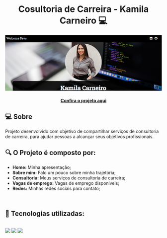 <h1 align="center">Cosultoria de Carreira - Kamila Carneiro 💻</h1>

![Imagem do projeto finalizado](images/img-readme.png)

<h4 align="center"><a href="https://consultoria-kamila-carneiro.netlify.app">Confira o projeto aqui</a></h4>


## 💻 Sobre

Projeto desenvolvido com objetivo de compartilhar serviços de consultoria de carreira, para ajudar pessoas a alcançar seus objetivos profissionais. 
<br>

## 🔍 O Projeto é composto por:

- **Home:** Minha apresentação;
- **Sobre mim:** Falo um pouco sobre minha trajetória;
- **Consultoria:** Meus serviços de consultoria de carreira;
- **Vagas de emprego:** Vagas de emprego disponiveis;
- **Redes:** Minhas redes sociais para contato;
<br>

## 🚀 Tecnologias utilizadas:
<br>
<div>
    <img src="https://img.shields.io/badge/HTML5-E34F26?style=for-the-badge&logo=html5&logoColor=white" />
    <img src="https://img.shields.io/badge/CSS3-1572B6?style=for-the-badge&logo=css3&logoColor=white" />
    <img src="https://img.shields.io/badge/JavaScript-F7DF1E?style=for-the-badge&logo=javascript&logoColor=black" />
</div>